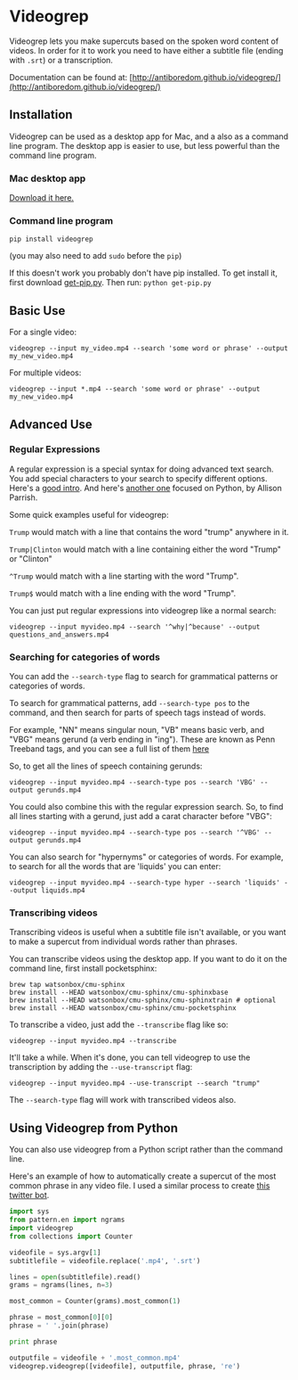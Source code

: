 # Videogrep

Videogrep lets you make supercuts based on the spoken word content of videos. In order for it to work you need to have either a subtitle file (ending with ```.srt```) or a transcription.

Documentation can be found at: [http://antiboredom.github.io/videogrep/](http://antiboredom.github.io/videogrep/)

## Installation

Videogrep can be used as a desktop app for Mac, and a also as a command line program. The desktop app is easier to use, but less powerful than the command line program.

### Mac desktop app

[Download it here.](http://saaaam.s3.amazonaws.com/VideoGrep.app.zip)


### Command line program

```
pip install videogrep
```
(you may also need to add ```sudo``` before the ```pip```)

If this doesn't work you probably don't have pip installed. To get install it, first download [get-pip.py](https://bootstrap.pypa.io/get-pip.py). Then run:
```python get-pip.py```


## Basic Use

For a single video:

```
videogrep --input my_video.mp4 --search 'some word or phrase' --output my_new_video.mp4
```

For multiple videos:

```
videogrep --input *.mp4 --search 'some word or phrase' --output my_new_video.mp4
```

## Advanced Use

### Regular Expressions
A regular expression is a special syntax for doing advanced text search. You add special characters to your search to specify different options. Here's a [good intro](http://www.regular-expressions.info/quickstart.html). And here's [another one](http://www.decontextualize.com/teaching/rwet/regular-expressions/) focused on Python, by Allison Parrish.

Some quick examples useful for videogrep:

```Trump``` would match with a line that contains the word "trump" anywhere in it.

```Trump|Clinton``` would match with a line containing either the word "Trump" or "Clinton"

```^Trump``` would match with a line starting with the word "Trump".

```Trump$``` would match with a line ending with the word "Trump".

You can just put regular expressions into videogrep like a normal search:

```
videogrep --input myvideo.mp4 --search '^why|^because' --output questions_and_answers.mp4
```


### Searching for categories of words
You can add the ```--search-type``` flag to search for grammatical patterns or categories of words.

To search for grammatical patterns, add ```--search-type pos``` to the command, and then search for parts of speech tags instead of words. 

For example, "NN" means singular noun, "VB" means basic verb, and "VBG" means gerund (a verb ending in "ing"). These are known as Penn Treeband tags, and you can see a full list of them [here](https://www.ling.upenn.edu/courses/Fall_2003/ling001/penn_treebank_pos.html)

So, to get all the lines of speech containing gerunds:

```
videogrep --input myvideo.mp4 --search-type pos --search 'VBG' --output gerunds.mp4
```

You could also combine this with the regular expression search. So, to find all lines starting with a gerund, just add a carat character before "VBG":

```
videogrep --input myvideo.mp4 --search-type pos --search '^VBG' --output gerunds.mp4
```


You can also search for "hypernyms" or categories of words. For example, to search for all the words that are 'liquids' you can enter:

```
videogrep --input myvideo.mp4 --search-type hyper --search 'liquids' --output liquids.mp4
```

### Transcribing videos

Transcribing videos is useful when a subtitle file isn't available, or you want to make a supercut from individual words rather than phrases.

You can transcribe videos using the desktop app. If you want to do it on the command line, first install pocketsphinx:

```
brew tap watsonbox/cmu-sphinx
brew install --HEAD watsonbox/cmu-sphinx/cmu-sphinxbase
brew install --HEAD watsonbox/cmu-sphinx/cmu-sphinxtrain # optional
brew install --HEAD watsonbox/cmu-sphinx/cmu-pocketsphinx
```

To transcribe a video, just add the ```--transcribe``` flag like so:

```
videogrep --input myvideo.mp4 --transcribe
```

It'll take a while. When it's done, you can tell videogrep to use the transcription by adding the ```--use-transcript``` flag:

```
videogrep --input myvideo.mp4 --use-transcript --search "trump"
```

The ```--search-type``` flag will work with transcribed videos also.


## Using Videogrep from Python

You can also use videogrep from a Python script rather than the command line.

Here's an example of how to automatically create a supercut of the most common phrase in any video file. I used a similar process to create [this twitter bot](http://twitter.com/cspanfive).

```python
import sys
from pattern.en import ngrams
import videogrep
from collections import Counter

videofile = sys.argv[1]
subtitlefile = videofile.replace('.mp4', '.srt')

lines = open(subtitlefile).read()
grams = ngrams(lines, n=3)

most_common = Counter(grams).most_common(1)

phrase = most_common[0][0]
phrase = ' '.join(phrase)

print phrase

outputfile = videofile + '.most_common.mp4'
videogrep.videogrep([videofile], outputfile, phrase, 're')
```







